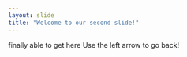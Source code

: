 ```yaml
---
layout: slide
title: "Welcome to our second slide!"
---
```

finally able to get here
Use the left arrow to go back!
